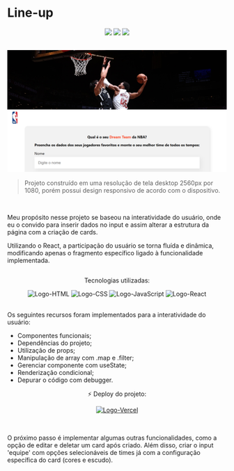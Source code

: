 <html>
 <body>
  <h1>Line-up</h1>
  <div align="center">
   <img src="https://img.shields.io/github/last-commit/m-4morim/line-up?logo=git"/>
   <img src="https://img.shields.io/badge/status-developing-yellow"/>
   <img src="https://img.shields.io/badge/deploy-online-brightgreen?logo=vercel"/>
  </div><br>

![Print](./public/imagens/print.png)
  <blockquote>Projeto construído em uma resolução de tela desktop 2560px por 1080, porém possui design responsivo de acordo com o dispositivo.</blockquote><br>

  <p>Meu propósito nesse projeto se baseou na interatividade do usuário, onde eu o convido para inserir dados no input e assim alterar a estrutura da página com a criação de cards.</p>
  <p>Utilizando o React, a participação do usuário se torna fluída e dinâmica, modificando apenas o fragmento específico ligado à funcionalidade implementada.</p>

##
  <div align="center">
   <p>Tecnologias utilizadas:</p>
   <img alt="Logo-HTML" height="50" width="60" src="https://cdn.jsdelivr.net/gh/devicons/devicon/icons/html5/html5-original.svg" />
   <img alt="Logo-CSS" height="50" width="60" src="https://cdn.jsdelivr.net/gh/devicons/devicon/icons/css3/css3-original.svg" />
   <img alt="Logo-JavaScript" height="50" width="60" src="https://cdn.jsdelivr.net/gh/devicons/devicon/icons/javascript/javascript-original.svg" />
   <img alt="Logo-React" height="50" width="60" src="https://cdn.jsdelivr.net/gh/devicons/devicon/icons/react/react-original.svg" />
  </div><br>
  <div>
   <p>Os seguintes recursos foram implementados para a interatividade do usuário:</p>
   <ul>
     <li>Componentes funcionais;</li>
     <li>Dependências do projeto;</li>
     <li>Utilização de props;</li>
     <li>Manipulação de array com .map e .filter;</li>
     <li>Gerenciar componente com useState;</li>
     <li>Renderização condicional;</li>
     <li>Depurar o código com debugger.</li>
   </ul>
  </div>
  <div align="center">
   <p>⚡ Deploy do projeto:</p>
   <a href="https://team-line-up.vercel.app">
    <img alt="Logo-Vercel" src="https://img.shields.io/badge/Vercel-000000?style=for-the-badge&logo=vercel&logoColor=white" />
   </a>
  </div><br>
 </body>
 
 ##
 <footer>
  <p>O próximo passo é implementar algumas outras funcionalidades, como a opção de editar e deletar um card após criado. Além disso, criar o input 'equipe' com opções selecionáveis de times já com a configuração específica do card (cores e escudo).</p>
 </footer>
</html>